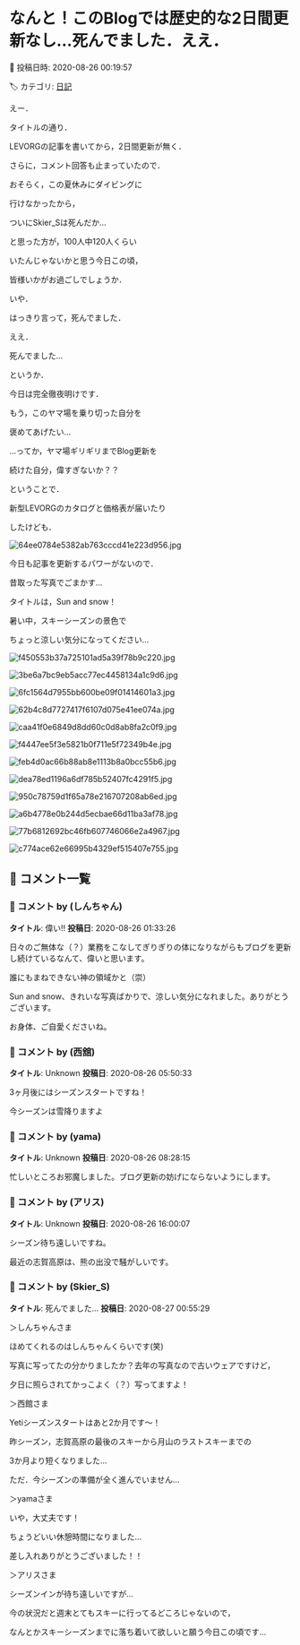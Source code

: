 # なんと！このBlogでは歴史的な2日間更新なし…死んでました．ええ．

📅 投稿日時: 2020-08-26 00:19:57

🏷️ カテゴリ: [日記](cc4b5682fb7b8b144980957a978653fb0.md)

えー．


タイトルの通り．


LEVORGの記事を書いてから，2日間更新が無く．


さらに，コメント回答も止まっていたので．





おそらく，この夏休みにダイビングに


行けなかったから，


ついにSkier_Sは死んだか…


と思った方が，100人中120人くらい


いたんじゃないかと思う今日この頃，


皆様いかがお過ごしでしょうか．





いや．


はっきり言って，死んでました．


ええ．


死んでました…


というか．


今日は完全徹夜明けです．


もう，このヤマ場を乗り切った自分を


褒めてあげたい…


…ってか，ヤマ場ギリギリまでBlog更新を


続けた自分，偉すぎないか？？





ということで．


新型LEVORGのカタログと価格表が届いたり


したけども．




![64ee0784e5382ab763cccd41e223d956.jpg](images/64ee0784e5382ab763cccd41e223d956.jpg)







今日も記事を更新するパワーがないので．


昔取った写真でごまかす…





タイトルは，Sun and snow！


暑い中，スキーシーズンの景色で


ちょっと涼しい気分になってください…




![f450553b37a725101ad5a39f78b9c220.jpg](images/f450553b37a725101ad5a39f78b9c220.jpg)



![3be6a7bc9eb5acc77ec4458134a1c9d6.jpg](images/3be6a7bc9eb5acc77ec4458134a1c9d6.jpg)

 




![6fc1564d7955bb600be09f01414601a3.jpg](images/6fc1564d7955bb600be09f01414601a3.jpg)

 

![62b4c8d7727417f6107d075e41ee074a.jpg](images/62b4c8d7727417f6107d075e41ee074a.jpg)

 




![caa41f0e6849d8dd60c0d8ab8fa2c0f9.jpg](images/caa41f0e6849d8dd60c0d8ab8fa2c0f9.jpg)

 

![f4447ee5f3e5821b0f711e5f72349b4e.jpg](images/f4447ee5f3e5821b0f711e5f72349b4e.jpg)






![feb4d0ac66b88ab8e1113b8a0bcc55b6.jpg](images/feb4d0ac66b88ab8e1113b8a0bcc55b6.jpg)

 

![dea78ed1196a6df785b52407fc4291f5.jpg](images/dea78ed1196a6df785b52407fc4291f5.jpg)






![950c78759d1f65a78e216707208ab6ed.jpg](images/950c78759d1f65a78e216707208ab6ed.jpg)

 

![a6b4778e0b244d5ecbae66d11ba3af78.jpg](images/a6b4778e0b244d5ecbae66d11ba3af78.jpg)






![77b6812692bc46fb607746066e2a4967.jpg](images/77b6812692bc46fb607746066e2a4967.jpg)

 

![c774ace62e66995b4329ef515407e755.jpg](images/c774ace62e66995b4329ef515407e755.jpg)

## 💬 コメント一覧

### 💬 コメント by (しんちゃん)
**タイトル**: 偉い!!
**投稿日**: 2020-08-26 01:33:26

日々のご無体な（？）業務をこなしてぎりぎりの体になりながらもブログを更新し続けているなんて、偉いと思います。

誰にもまねできない神の領域かと（崇）

Sun and snow、きれいな写真ばかりで、涼しい気分になれました。ありがとうございます。

お身体、ご自愛くださいね。

### 💬 コメント by (西舘)
**タイトル**: Unknown
**投稿日**: 2020-08-26 05:50:33

3ヶ月後にはシーズンスタートですね！

今シーズンは雪降りますよ

### 💬 コメント by (yama)
**タイトル**: Unknown
**投稿日**: 2020-08-26 08:28:15

忙しいところお邪魔しました。ブログ更新の妨げにならないようにします。

### 💬 コメント by (アリス)
**タイトル**: Unknown
**投稿日**: 2020-08-26 16:00:07

シーズン待ち遠しいですね。



最近の志賀高原は、熊の出没で騒がしいです。

### 💬 コメント by (Skier_S)
**タイトル**: 死んでました…
**投稿日**: 2020-08-27 00:55:29

＞しんちゃんさま

ほめてくれるのはしんちゃんくらいです(笑)

写真に写ってたの分かりましたか？去年の写真なので古いウェアですけど，

夕日に照らされてかっこよく（？）写ってますよ！



＞西館さま

Yetiシーズンスタートはあと2か月です～！

昨シーズン，志賀高原の最後のスキーから月山のラストスキーまでの

3か月より短くなりました…

ただ．今シーズンの準備が全く進んでいません…



＞yamaさま

いや，大丈夫です！

ちょうどいい休憩時間になりました…

差し入れありがとうございました！！



＞アリスさま

シーズンインが待ち遠しいですが…

今の状況だと週末とてもスキーに行ってるどころじゃないので，

なんとかスキーシーズンまでに落ち着いて欲しいと願う今日この頃です…

